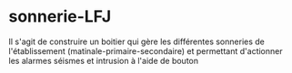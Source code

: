 # sonnerie-LFJ

Il s'agit de construire un boitier qui gère les différentes sonneries de l'établissement (matinale-primaire-secondaire) et permettant d'actionner les alarmes séismes et intrusion à l'aide de bouton
